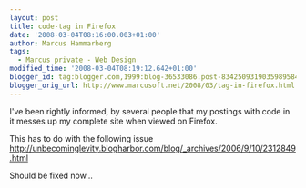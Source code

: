 ```yaml
---
layout: post
title: code-tag in Firefox
date: '2008-03-04T08:16:00.003+01:00'
author: Marcus Hammarberg
tags:
  - Marcus private - Web Design
modified_time: '2008-03-04T08:19:12.642+01:00'
blogger_id: tag:blogger.com,1999:blog-36533086.post-8342509319035989584
blogger_orig_url: http://www.marcusoft.net/2008/03/tag-in-firefox.html
---
```


I've been rightly informed, by several people that my postings with
code in it messes up my complete site when viewed on <span
id="SPELLING_ERROR_0" class="blsp-spelling-error">Firefox.

This has to do with the following issue
<http://unbecominglevity.blogharbor.com/blog/_archives/2006/9/10/2312849.html>

Should be fixed now...
